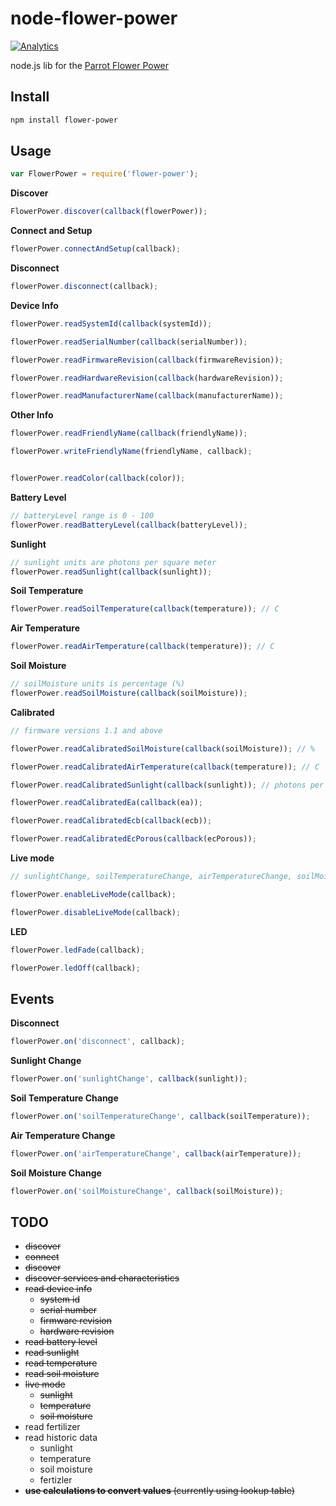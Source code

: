 node-flower-power
=================

[![Analytics](https://ga-beacon.appspot.com/UA-56089547-1/sandeepmistry/node-flower-power?pixel)](https://github.com/igrigorik/ga-beacon)

node.js lib for the [Parrot Flower Power](http://www.parrot.com/usa/products/flower-power/)


Install
-------

```sh
npm install flower-power
```

Usage
-----

```javascript
var FlowerPower = require('flower-power');
```

__Discover__

```javascript
FlowerPower.discover(callback(flowerPower));
```

__Connect and Setup__

```javascript
flowerPower.connectAndSetup(callback);
```

__Disconnect__

```javascript
flowerPower.disconnect(callback);
```

__Device Info__

```javascript
flowerPower.readSystemId(callback(systemId));

flowerPower.readSerialNumber(callback(serialNumber));

flowerPower.readFirmwareRevision(callback(firmwareRevision));

flowerPower.readHardwareRevision(callback(hardwareRevision));

flowerPower.readManufacturerName(callback(manufacturerName));
```

__Other Info__

```javascript
flowerPower.readFriendlyName(callback(friendlyName));

flowerPower.writeFriendlyName(friendlyName, callback);


flowerPower.readColor(callback(color));
```

__Battery Level__

```javascript
// batteryLevel range is 0 - 100
flowerPower.readBatteryLevel(callback(batteryLevel));
```

__Sunlight__

```javascript
// sunlight units are photons per square meter
flowerPower.readSunlight(callback(sunlight));
```

__Soil Temperature__

```javascript
flowerPower.readSoilTemperature(callback(temperature)); // C
```

__Air Temperature__

```javascript
flowerPower.readAirTemperature(callback(temperature)); // C
```

__Soil Moisture__

```javascript
// soilMoisture units is percentage (%)
flowerPower.readSoilMoisture(callback(soilMoisture));
```

__Calibrated__

```javascript
// firmware versions 1.1 and above

flowerPower.readCalibratedSoilMoisture(callback(soilMoisture)); // %

flowerPower.readCalibratedAirTemperature(callback(temperature)); // C

flowerPower.readCalibratedSunlight(callback(sunlight)); // photons per square meter

flowerPower.readCalibratedEa(callback(ea));

flowerPower.readCalibratedEcb(callback(ecb));

flowerPower.readCalibratedEcPorous(callback(ecPorous));
```

__Live mode__

```javascript
// sunlightChange, soilTemperatureChange, airTemperatureChange, soilMoistureChange events are emitted (see below)

flowerPower.enableLiveMode(callback);

flowerPower.disableLiveMode(callback);
```

__LED__

```javascript
flowerPower.ledFade(callback);

flowerPower.ledOff(callback);
```

Events
------

__Disconnect__

```javascript
flowerPower.on('disconnect', callback);
```

__Sunlight Change__

```javascript
flowerPower.on('sunlightChange', callback(sunlight));
```

__Soil Temperature Change__

```javascript
flowerPower.on('soilTemperatureChange', callback(soilTemperature));
```

__Air Temperature Change__

```javascript
flowerPower.on('airTemperatureChange', callback(airTemperature));
```

__Soil Moisture Change__

```javascript
flowerPower.on('soilMoistureChange', callback(soilMoisture));
```

TODO
----

  * ~~discover~~
  * ~~connect~~
  * ~~discover~~
  * ~~discover services and characteristics~~
  * ~~read device info~~
    * ~~system id~~
    * ~~serial number~~
    * ~~firmware revision~~
    * ~~hardware revision~~
  * ~~read battery level~~
  * ~~read sunlight~~
  * ~~read temperature~~
  * ~~read soil moisture~~
  * ~~live mode~~
    * ~~sunlight~~
    * ~~temperature~~
    * ~~soil moisture~~
  * read fertilizer
  * read historic data
    * sunlight
    * temperature
    * soil moisture
    * fertizler
  * ~~__use calculations to convert values__ (currently using lookup table)~~

